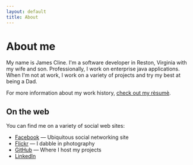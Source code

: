 ```yaml
---
layout: default
title: About
---
```


# About me

My name is James Cline. I'm a software developer in Reston, Virginia with my wife and son. Professionally, I work on enterprise java applications. When I'm not at work, I work on a variety of projects and try my best at being a Dad.

For more information about my work history, [check out my r&egrave;sum&egrave;](/about/resume/).

## On the web

You can find me on a variety of social web sites:

- [Facebook](http://www.facebook.com) — Ubiquitous social networking site
- [Flickr](http://www.flickr.com/photos/walkitiki) — I dabble in photography
- [GitHub](http://www.github.com/jamesdc2) — Where I host my projects
- [LinkedIn](http://www.linkedin.com/in/jamesrcline/)
